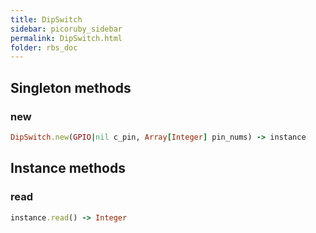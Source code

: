 ```yaml
---
title: DipSwitch
sidebar: picoruby_sidebar
permalink: DipSwitch.html
folder: rbs_doc
---
```

## Singleton methods
### new

```ruby
DipSwitch.new(GPIO|nil c_pin, Array[Integer] pin_nums) -> instance
```
## Instance methods
### read

```ruby
instance.read() -> Integer
```
